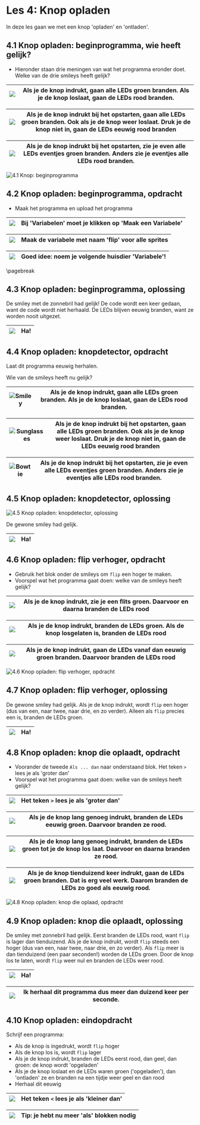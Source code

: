 # Les 4: Knop opladen

In deze les gaan we met een knop 'opladen' en 'ontladen'.

## 4.1 Knop opladen: beginprogramma, wie heeft gelijk?

 * Hieronder staan drie meningen van wat het programma eronder doet.
   Welke van de drie smileys heeft gelijk?

![](EmojiSmiley.png) | Als je de knop indrukt, gaan alle LEDs groen branden. Als je de knop loslaat, gaan de LEDs rood branden.
:-------------:|:----------------------------------------: 

![](EmojiSunglasses.png) | Als je de knop indrukt bij het opstarten, gaan alle LEDs groen branden. Ook als je de knop weer loslaat. Druk je de knop niet in, gaan de LEDs eeuwig rood branden
:-------------:|:----------------------------------------: 

![](EmojiBowtie.png) | Als je de knop indrukt bij het opstarten, zie je even alle LEDs eventjes groen branden. Anders zie je eventjes alle LEDs rood branden.
:-------------:|:----------------------------------------: 

![4.1 Knop: beginprogramma](4_1.png)

## 4.2 Knop opladen: beginprogramma, opdracht

 * Maak het programma en upload het programma

![](EmojiBowtie.png) | Bij 'Variabelen' moet je klikken op 'Maak een Variabele'
:-------------:|:----------------------------------------: 

![](EmojiSmiley.png) | Maak de variabele met naam 'flip' voor alle sprites
:-------------:|:----------------------------------------: 

![](EmojiSunglasses.png) | Goed idee: noem je volgende huisdier 'Variabele'!
:-------------:|:----------------------------------------: 

\pagebreak

## 4.3 Knop opladen: beginprogramma, oplossing

De smiley met de zonnebril had gelijk! 
De code wordt een keer gedaan, want de code wordt niet herhaald.
De LEDs blijven eeuwig branden, want ze worden nooit uitgezet.

![](EmojiSunglasses.png) | Ha!
:-------------:|:----------------------------------------: 

## 4.4 Knop opladen: knopdetector, opdracht

Laat dit programma eeuwig herhalen.

Wie van de smileys heeft nu gelijk?

![Smiley](EmojiSmiley.png) | Als je de knop indrukt, gaan alle LEDs groen branden. Als je de knop loslaat, gaan de LEDs rood branden.
:-------------:|:----------------------------------------: 

![Sunglasses](EmojiSunglasses.png) | Als je de knop indrukt bij het opstarten, gaan alle LEDs groen branden. Ook als je de knop weer loslaat. Druk je de knop niet in, gaan de LEDs eeuwig rood branden
:-------------:|:----------------------------------------: 

![Bowtie](EmojiBowtie.png) | Als je de knop indrukt bij het opstarten, zie je even alle LEDs eventjes groen branden. Anders zie je eventjes alle LEDs rood branden.
:-------------:|:----------------------------------------: 

## 4.5 Knop opladen: knopdetector, oplossing
 
![4.5 Knop opladen: knopdetector, oplossing](4_5.png)

De gewone smiley had gelijk.

![](EmojiSmiley.png) | Ha!
:-------------:|:----------------------------------------: 

## 4.6 Knop opladen: flip verhoger, opdracht

 * Gebruik het blok onder de smileys om `flip` een hoger te maken.
 * Voorspel wat het programma gaat doen: welke van de smileys heeft gelijk?

![](EmojiSmiley.png) | Als je de knop indrukt, zie je een flits groen. Daarvoor en daarna branden de LEDs rood
:-------------:|:----------------------------------------: 

![](EmojiBowtie.png) | Als je de knop indrukt, branden de LEDs groen. Als de knop losgelaten is, branden de LEDs rood
:-------------:|:----------------------------------------: 

![](EmojiSunglasses.png) | Als je de knop indrukt, gaan de LEDs vanaf dan eeuwig groen branden. Daarvoor branden de LEDs rood
:-------------:|:----------------------------------------: 

![4.6 Knop opladen: flip verhoger, opdracht](4_6.png)

## 4.7 Knop opladen: flip verhoger, oplossing
 
De gewone smiley had gelijk.
Als je de knop indrukt, wordt `flip` een hoger (dus van een, naar twee, naar 
drie, en zo verder).
Alleen als `flip` precies een is, branden de LEDs groen.

![](EmojiSmiley.png) | Ha!
:-------------:|:----------------------------------------: 

## 4.8 Knop opladen: knop die oplaadt, opdracht

 * Voorander de tweede `Als ... dan` naar onderstaand blok.
   Het teken `>` lees je als 'groter dan'
 * Voorspel wat het programma gaat doen: welke van de smileys heeft gelijk?

![](EmojiComputer.png) | Het teken `>` lees je als 'groter dan'
:-------------:|:----------------------------------------: 

![](EmojiBowtie.png) | Als je de knop lang genoeg indrukt, branden de LEDs eeuwig groen. Daarvoor branden ze rood.
:-------------:|:----------------------------------------: 

![](EmojiSunglasses.png) | Als je de knop lang genoeg indrukt, branden de LEDs groen tot je de knop los laat. Daarvoor en daarna branden ze rood.
:-------------:|:----------------------------------------: 

![](EmojiSmiley.png) | Als je de knop tienduizend keer indrukt, gaan de LEDs groen branden. Dat is erg veel werk. Daarom branden de LEDs zo goed als eeuwig rood.
:-------------:|:----------------------------------------: 

![4.8 Knop opladen: knop die oplaad, opdracht](4_8.png)

## 4.9 Knop opladen: knop die oplaadt, oplossing
 
De smiley met zonnebril had gelijk.
Eerst branden de LEDs rood, want `flip` is lager dan tienduizend.
Als je de knop indrukt, wordt `flip` steeds een hoger (dus van een, naar twee, naar 
drie, en zo verder).
Als `flip` meer is dan tienduizend (een paar seconden!) worden de LEDs groen.
Door de knop los te laten, wordt `flip` weer nul en branden de LEDs weer rood.

![](EmojiSunglasses.png) | Ha!
:-------------:|:----------------------------------------: 

![](EmojiComputer.png) | Ik herhaal dit programma dus meer dan duizend keer per seconde.
:-------------:|:----------------------------------------: 

## 4.10 Knop opladen: eindopdracht

Schrijf een programma:

 * Als de knop is ingedrukt, wordt `flip` hoger
 * Als de knop los is, wordt `flip` lager
 * Als je de knop indrukt, branden de LEDs eerst rood, dan geel, dan groen: de
   knop wordt 'opgeladen'
 * Als je de knop loslaat en de LEDs waren groen ('opgeladen'), 
   dan 'ontladen' ze en branden na een tijdje weer geel en dan rood
 * Herhaal dit eeuwig

![](EmojiComputer.png) | Het teken `<` lees je als 'kleiner dan'
:-------------:|:----------------------------------------: 

![](EmojiBowtie.png) | Tip: je hebt nu meer 'als' blokken nodig
:-------------:|:----------------------------------------: 
